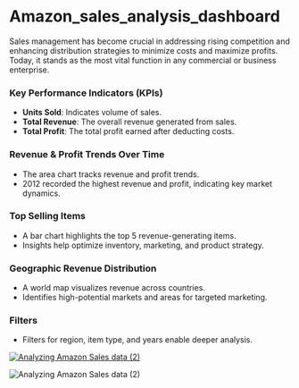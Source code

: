 # Amazon_sales_analysis_dashboard

Sales management has become crucial in addressing rising competition and enhancing distribution strategies to minimize costs and maximize profits. Today, it stands as the most vital function in any commercial or business enterprise.

### Key Performance Indicators (KPIs)

- **Units Sold**: Indicates volume of sales.
- **Total Revenue**: The overall revenue generated from sales.
- **Total Profit**: The total profit earned after deducting costs.


### Revenue & Profit Trends Over Time
- The area chart tracks revenue and profit trends.
- 2012 recorded the highest revenue and profit, indicating key market dynamics.

### Top Selling Items
- A bar chart highlights the top 5 revenue-generating items.
- Insights help optimize inventory, marketing, and product strategy.

### Geographic Revenue Distribution

- A world map visualizes revenue across countries.
- Identifies high-potential markets and areas for targeted marketing.

### Filters
- Filters for region, item type, and years enable deeper analysis.

<div class='tableauPlaceholder' id='viz1742508401592' style='position: relative'><noscript><a href='#'><img alt='Analyzing Amazon Sales data (2) ' src='https:&#47;&#47;public.tableau.com&#47;static&#47;images&#47;An&#47;AnalyzingAmazonSalesdata_17425081452660&#47;AnalyzingAmazonSalesdata2&#47;1_rss.png' style='border: none' /></a></noscript><object class='tableauViz'  style='display:none;'><param name='host_url' value='https%3A%2F%2Fpublic.tableau.com%2F' /> <param name='embed_code_version' value='3' /> <param name='site_root' value='' /><param name='name' value='AnalyzingAmazonSalesdata_17425081452660&#47;AnalyzingAmazonSalesdata2' /><param name='tabs' value='no' /><param name='toolbar' value='yes' /><param name='static_image' value='https:&#47;&#47;public.tableau.com&#47;static&#47;images&#47;An&#47;AnalyzingAmazonSalesdata_17425081452660&#47;AnalyzingAmazonSalesdata2&#47;1.png' /> <param name='animate_transition' value='yes' /><param name='display_static_image' value='yes' /><param name='display_spinner' value='yes' /><param name='display_overlay' value='yes' /><param name='display_count' value='yes' /><param name='language' value='en-US' /><param name='filter' value='publish=yes' /></object></div>                <script type='text/javascript'>                    var divElement = document.getElementById('viz1742508401592');                    var vizElement = divElement.getElementsByTagName('object')[0];                    vizElement.style.width='1600px';vizElement.style.height='927px';                    var scriptElement = document.createElement('script');                    scriptElement.src = 'https://public.tableau.com/javascripts/api/viz_v1.js';                    vizElement.parentNode.insertBefore(scriptElement, vizElement);                </script>

![Analyzing Amazon Sales data (2)](https://github.com/user-attachments/assets/622700be-bba5-4fd5-bad8-cdec60c70c46)

